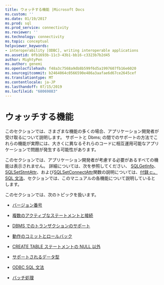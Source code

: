 ```yaml
---
title: ウォッチする機能 |Microsoft Docs
ms.custom: ''
ms.date: 01/19/2017
ms.prod: sql
ms.prod_service: connectivity
ms.reviewer: ''
ms.technology: connectivity
ms.topic: conceptual
helpviewer_keywords:
- interoperability [ODBC], writing interoperable applications
ms.assetid: 0fb1693b-11c3-43b1-bb16-c3323b7b2d45
author: MightyPen
ms.author: genemi
ms.openlocfilehash: f48a3c7568a9db8b599f6d5a1997607fb16e6020
ms.sourcegitcommit: b2464064c0566590e486a3aafae6d67ce2645cef
ms.translationtype: MT
ms.contentlocale: ja-JP
ms.lasthandoff: 07/15/2019
ms.locfileid: "68069883"
---
```

# <a name="features-to-watch-for"></a>ウォッチする機能
このセクションでは、さまざまな機能の多くの場合、アプリケーション開発者が受け取るについて説明します。 サポートと Dbms; の間でのサポートの方法でこれらの機能が実際には、大きくに異なるそれらのコードに相互運用可能なアプリケーションで問題が発生する可能性があります。  
  
 このセクションでは、アプリケーション開発者が考慮する必要があるすべての機能は表示されません。 詳細については、次を参照してください、 [SQLGetInfo](../../../odbc/reference/syntax/sqlgetinfo-function.md)、 [SQLSetStmtAttr](../../../odbc/reference/syntax/sqlsetstmtattr-function.md)、および[SQLSetConnectAttr](../../../odbc/reference/syntax/sqlsetconnectattr-function.md)関数の説明については、[付録 c:。SQL 文法](../../../odbc/reference/appendixes/appendix-c-sql-grammar.md)、セクションでは、このマニュアルの各機能について説明しているとします。  
  
 このセクションでは、次のトピックを扱います。  
  
-   [バージョン番号](../../../odbc/reference/develop-app/version-number.md)  
  
-   [複数のアクティブなステートメントと接続](../../../odbc/reference/develop-app/multiple-active-statements-and-connections.md)  
  
-   [DBMS でのトランザクションのサポート](../../../odbc/reference/develop-app/transaction-support-in-dbmss.md)  
  
-   [動作のコミットとロールバック](../../../odbc/reference/develop-app/commit-and-rollback-behavior.md)  
  
-   [CREATE TABLE ステートメントの NULL 以外](../../../odbc/reference/develop-app/not-null-in-create-table-statements.md)  
  
-   [サポートされるデータ型](../../../odbc/microsoft/supported-data-types-odbc-driver-for-oracle.md)  
  
-   [ODBC SQL 文法](../../../odbc/reference/develop-app/odbc-sql-grammar.md)  
  
-   [バッチ処理](../../../odbc/reference/develop-app/batch-processing.md)
